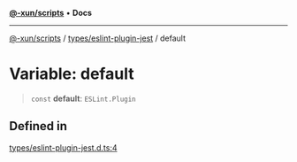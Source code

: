 [**@-xun/scripts**](../../../README.md) • **Docs**

***

[@-xun/scripts](../../../README.md) / [types/eslint-plugin-jest](../README.md) / default

# Variable: default

> `const` **default**: `ESLint.Plugin`

## Defined in

[types/eslint-plugin-jest.d.ts:4](https://github.com/Xunnamius/xscripts/blob/ce701f3d57da9f82ee0036320bc62d5c51233011/types/eslint-plugin-jest.d.ts#L4)
